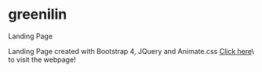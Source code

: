 # greenilin
Landing Page

Landing Page created with Bootstrap 4, JQuery and Animate.css
[Click here](https://jovanailin.github.io/greenilin/)\ to visit the webpage!
